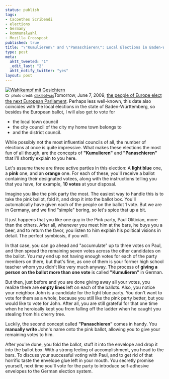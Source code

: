 ```yaml
--- 
status: publish
tags: 
- Cacoethes Scribendi
- elections
- Germany
- kommunalwahl
- Mozilla Crosspost
published: true
title: "\"Kumulieren\" and \"Panaschieren\": Local Elections in Baden-W\xC3\xBCrttemberg"
type: post
meta: 
  aktt_tweeted: "1"
  _edit_last: "2"
  aktt_notify_twitter: "yes"
layout: post
---
```

<span class="alignright"><a href="http://www.flickr.com/photos/28451383@N05/3545753840/" title="Wahlkampf mit Gesichtern" target="_blank"><img src="http://farm4.static.flickr.com/3659/3545753840_85de0bdf8a_m.jpg" alt="Wahlkampf mit Gesichtern" border="0" /></a><br /><small><a href="http://creativecommons.org/licenses/by-nc/2.0/" title="Attribution-NonCommercial License" target="_blank"><img src="http://fredericiana.com/wp-content/plugins/photo-dropper/images/cc.png" alt="Creative Commons License" border="0" width="16" height="16" align="absmiddle" /></a> photo credit: <a href="http://www.flickr.com/photos/28451383@N05/3545753840/" title="daklebtwas" target="_blank">daklebtwas</a></small></span>Tomorrow, June 7, 2009, <a href="http://en.wikipedia.org/wiki/Elections_in_the_European_Union">the people of Europe elect the next European Parliament</a>. Perhaps less well-known, this date also coincides with the local elections in the state of Baden-Württemberg, so besides the European ballot, I will also get to vote for
<ul>
    <li>the local town council</li>
    <li>the city council of the city my home town belongs to</li>
    <li>and the district council.</li>
</ul>

While possibly not the most influential councils of all, the number of elections at once is quite impressive. What makes these elections the most fun of all though, are the concepts of <strong>"Kumulieren"</strong> and <strong>"Panaschieren"</strong> that I'll shortly explain to you here.

Let's assume there are three active parties in this election: A <strong>light blue</strong> one, a <strong>pink</strong> one, and an <strong>orange</strong> one. For each of these, you'll receive a ballot containing their designated votees, along with the instructions telling you that you have, for example, <strong>10 votes</strong> at your disposal.

Imagine you like the pink party the most. The easiest way to handle this is to take the pink ballot, fold it, and drop it into the ballot box. You'll automatically have given each of the people on the ballot 1 vote. But we are in Germany, and we find "simple" boring, so let's spice that up a bit.

It just happens that you like one guy in the Pink party, Paul Olitician, more than the others. After all, whenever you meet him at the bars, he buys you a beer, and to return the favor, you listen to him explain his political visions in detail. The perfect symbiosis, if you will.

In that case, you can go ahead and "accumulate" up to three votes on Paul, and then spread the remaining seven votes across the other candidates on the ballot. You may end up not having enough votes for each of the party members on there, but that's fine, as one of them is your former high school teacher whom you didn't like very much anyway. The process of <strong>giving a person on the ballot more than one vote</strong> is called <strong>"Kumulieren"</strong> in German.

But then, just before and you are done giving away all your votes, you realize there are <strong>empty lines</strong> left on each of the ballots. Also, you notice your neighbor John is a candidate for the light blue party. You don't want to vote for them as a whole, because you still like the pink party better, but you would like to vote for John. After all, you are still grateful for that one time when he heroically kept you from falling off the ladder when he caught you stealing from his cherry tree.

Luckily, the second concept called <strong>"Panaschieren"</strong> comes in handy. You <strong>manually write</strong> John's name onto the pink ballot, allowing you to give your remaining votes to him.

After you're done, you fold the ballot, stuff it into the envelope and drop it into the ballot box. With a strong feeling of accomplishment, you head to the bars. To discuss your successful voting with Paul, and to get rid of that horrific taste the envelope glue left in your mouth. You secretly promise yourself, next time you'll vote for the party to introduce self-adhesive envelopes to the German election system.

